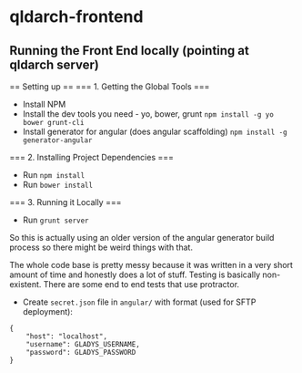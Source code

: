 qldarch-frontend
==================

Running the Front End locally (pointing at qldarch server)
-----

== Setting up ==
=== 1. Getting the Global Tools ===
* Install NPM
* Install the dev tools you need - yo, bower, grunt `npm install -g yo bower grunt-cli`
* Install generator for angular (does angular scaffolding) `npm install -g generator-angular`

=== 2. Installing Project Dependencies ===
* Run `npm install`
* Run `bower install`

=== 3. Running it Locally ===
* Run `grunt server`

So this is actually using an older version of the angular generator build process so there might be weird things with that.

The whole code base is pretty messy because it was written in a very short amount of time and honestly does a lot of stuff. Testing is basically non-existent. There are some end to end tests that use protractor.


* Create `secret.json` file in `angular/` with format (used for SFTP deployment):
```
{
    "host": "localhost",
    "username": GLADYS_USERNAME,
    "password": GLADYS_PASSWORD
}
```

